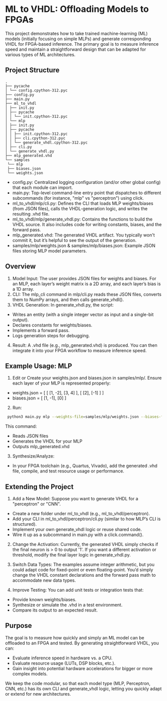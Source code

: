# ML to VHDL: Offloading Models to FPGAs

This project demonstrates how to take trained machine-learning (ML) models (initially focusing on simple MLPs) and generate corresponding VHDL for FPGA-based inference. The primary goal is to measure inference speed and maintain a straightforward design that can be adapted for various types of ML architectures.


## Project Structure
```
.
├── pycache
│ └── config.cpython-312.pyc
├── config.py
├── main.py
├── ml_to_vhdl
│ ├── init.py
│ ├── pycache
│ │ └── init.cpython-312.pyc
│ └── mlp
│ ├── init.py
│ ├── pycache
│ │ ├── init.cpython-312.pyc
│ │ ├── cli.cpython-312.pyc
│ │ └── generate_vhdl.cpython-312.pyc
│ ├── cli.py
│ └── generate_vhdl.py
├── mlp_generated.vhd
└── samples
 └── mlp
 ├── biases.json
 └── weights.json
 ```

- config.py: Centralized logging configuration (and/or other global config) that each module can import.
- main.py: Top-level command-line entry point that dispatches to different subcommands (for instance, "mlp" vs "perceptron") using click.
- ml_to_vhdl/mlp/cli.py: Defines the CLI that loads MLP weights/biases (from JSON files), calls the VHDL-generation logic, and writes the resulting .vhd file.
- ml_to_vhdl/mlp/generate_vhdl.py: Contains the functions to build the VHDL source. It also includes code for writing constants, biases, and the forward pass.
- mlp_generated.vhd: The generated VHDL artifact. You typically won't commit it, but it’s helpful to see the output of the generation.
- samples/mlp/weights.json & samples/mlp/biases.json: Example JSON files storing MLP model parameters.

## Overview

1. Model Input: The user provides JSON files for weights and biases. For an MLP, each layer’s weight matrix is a 2D array, and each layer’s bias is a 1D array.
2. CLI: The mlp_cli command in mlp/cli.py reads these JSON files, converts them to NumPy arrays, and then calls generate_vhdl().
3. VHDL Generation: In generate_vhdl.py, the script:
 - Writes an entity (with a single integer vector as input and a single-bit output).
 - Declares constants for weights/biases.
 - Implements a forward pass.
 - Logs generation steps for debugging.
4. Result: A .vhd file (e.g., mlp_generated.vhd) is produced. You can then integrate it into your FPGA workflow to measure inference speed.

## Example Usage: MLP

1. Edit or Create your weights.json and biases.json in samples/mlp/. Ensure each layer of your MLP is represented properly:
 - weights.json = [ [ [1, -2], [3, 4] ], [ [2], [-1] ] ]
 - biases.json = [ [1, -1], [0] ]

2. Run:
```bash
 python3 main.py mlp --weights-file=samples/mlp/weights.json --biases-file=samples/mlp/biases.json --output-file=mlp_generated.vhd
````

 This command:
 - Reads JSON files
 - Generates the VHDL for your MLP
 - Outputs mlp_generated.vhd

3. Synthesize/Analyze:
 - In your FPGA toolchain (e.g., Quartus, Vivado), add the generated .vhd file, compile, and test resource usage or performance.

## Extending the Project

1. Add a New Model: Suppose you want to generate VHDL for a "perceptron" or "CNN".
 - Create a new folder under ml_to_vhdl (e.g., ml_to_vhdl/perceptron).
 - Add your CLI in ml_to_vhdl/perceptron/cli.py (similar to how MLP’s CLI is structured).
 - Implement your own generate_vhdl logic or reuse shared code.
 - Wire it up as a subcommand in main.py with a click.command().

2. Change the Activation: Currently, the generated VHDL simply checks if the final neuron is > 0 to output '1'. If you want a different activation or threshold, modify the final layer logic in generate_vhdl.py.

3. Switch Data Types: The examples assume integer arithmetic, but you could adapt code for fixed-point or even floating-point. You’d simply change the VHDL constant declarations and the forward pass math to accommodate new data types.

4. Improve Testing: You can add unit tests or integration tests that:
 - Provide known weights/biases.
 - Synthesize or simulate the .vhd in a test environment.
 - Compare its output to an expected result.

## Purpose

The goal is to measure how quickly and simply an ML model can be offloaded to an FPGA and tested. By generating straightforward VHDL, you can:
- Evaluate inference speed in hardware vs. a CPU.
- Evaluate resource usage (LUTs, DSP blocks, etc.).
- Gain insight into potential hardware accelerations for bigger or more complex models.

We keep the code modular, so that each model type (MLP, Perceptron, CNN, etc.) has its own CLI and generate_vhdl logic, letting you quickly adapt or extend for new architectures.
